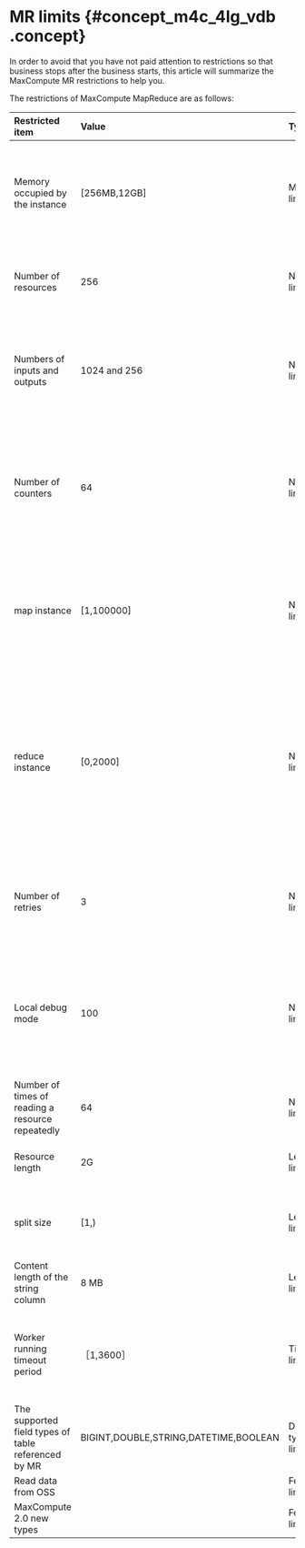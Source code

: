 # MR limits {#concept_m4c_4lg_vdb .concept}

In order to avoid that you have not paid attention to restrictions so that business stops after the business starts, this article will summarize the MaxCompute MR restrictions to help you.

The restrictions of MaxCompute MapReduce are as follows:

|Restricted item|Value|Type|Configuration item|Default value|Configurable?|Description|
|:--------------|:----|:---|:-----------------|:------------|:------------|:----------|
|Memory occupied by the instance|\[256MB,12GB\]|Memory limit|odps.stage.mapper\(reducer\).mem and odps.stage.mapper\(reducer\).jvm.mem|2048M＋1024M|Yes|Memory occupied by a single map instance or reduce instance, including the framework memory \(2,048 MB by default\) and heap memory of the Java virtual machine \(JVM\) \(1,024 MB by default\).|
|Number of resources|256|Number limit|N/A|None|No|The number of resources referenced by a single job cannot exceed 256. The table and archive are regarded as a unit.|
|Numbers of inputs and outputs|1024 and 256|Number limit|N/A|None|No|The number of inputs of one job cannot exceed 1024. \(A partition of a table is regarded as one input. The number of input tables cannot exceed 64\). The number of outputs of one job cannot exceed 256.|
|Number of counters|64|Number limit|N/A|None|No|The number of custom counters in one job cannot exceed 64. The group name and counter name of a counter must not contain \#. The overall length of the group name and the counter name of a counter must be within 100.|
|map instance|\[1,100000\]|Number limit|odps.stage.mapper.num|None|Yes|The number of map instances of one job is calculated by the framework based on the split size. If no input table exists, you can set the value directly in odps.stage.mapper.num. The final number ranges from 1 to 100,000.|
|reduce instance|\[0,2000\]|Number limit|odps.stage.reducer.num|None|Yes|The number of reduce instances of one job is 1/4 of that of map instances by default. The reduce instance number configured by the user ranges from 0 to 2,000. It may occur that the data volume processed by reduce is several times that processed by map. In this case, the reduce phase gets slower and can initiate at most 2000 instances.|
|Number of retries|3|Number limit|N/A|None|No|The maximum number of retries allowed for a single map instance or reduce instance is 3. Some exceptions that do not allow retries may cause task execution failures.|
|Local debug mode|100|Number limit|N/A|None|No|In local debug mode, the number of map instances is 2 by default and cannot exceed 100. The number of reduce instances is 1 by default and cannot exceed 100. The number of download records of one input is 1 by default and cannot exceed 100.|
|Number of times of reading a resource repeatedly|64|Number limit|N/A|None|No|The number of times that a map instance or reduce instance reads one resource repeatedly cannot exceed 64 .|
|Resource length|2G|Length limit|N/A|None|No|The total length of a resource referenced by a job cannot exceed 2 GB.|
|split size|\[1,\)|Length limit|odps.stage.mapper.split.size|256M|Yes|The framework splits the map based on the configured split size, of which the number of maps is then determined.|
|Content length of the string column|8 MB|Length limit|N/A|None|No|The content in the string column of the MaxCompute table cannot exceed 8 MB.|
|Worker running timeout period|［1,3600］|Time limit|odps.function.timeout|600|Yes|Timeout period for the worker when the map or reduce worker does not read or write data or actively send heartbeat data by using context.progress\(\). The default value is 600s.|
|The supported field types of table referenced by MR|BIGINT,DOUBLE,STRING,DATETIME,BOOLEAN|Data type limit|N/A|None|No|When the MR task refers to a table, an error occurs if the table contains other types of fields.|
|Read data from OSS| |Feature limit|N/A|None|No|Not supported|
|MaxCompute 2.0 new types| |Feature limit|N/A|None|No|Not supported|

